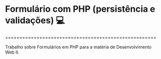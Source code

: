 # Formulário com PHP (persistência e validações) 💻
=====================================================

Trabalho sobre Formulários em PHP para a matéria de Desenvolvimento Web II.
